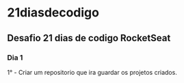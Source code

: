 # 21diasdecodigo
## Desafio 21 dias de codigo RocketSeat

### Dia 1
 1° - Criar um repositorio que ira guardar os projetos criados.

